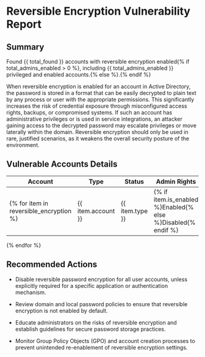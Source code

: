 # Reversible Encryption Vulnerability Report

## Summary
Found {{ total_found }} accounts with reversible encryption enabled{% if total_admins_enabled > 0 %}, including {{ total_admins_enabled }} privileged and enabled accounts.{% else %}.{% endif %}

When reversible encryption is enabled for an account in Active Directory, the password is stored in a format that can be easily decrypted to plain text by any process or user with the appropriate permissions. This significantly increases the risk of credential exposure through misconfigured access rights, backups, or compromised systems. If such an account has administrative privileges or is used in service integrations, an attacker gaining access to the decrypted password may escalate privileges or move laterally within the domain. Reversible encryption should only be used in rare, justified scenarios, as it weakens the overall security posture of the environment.

## Vulnerable Accounts Details
| Account | Type | Status | Admin Rights | Password |
|---------|------|---------|--------------|----------|
{% for item in reversible_encryption %}| {{ item.account }} | {{ item.type }} | {% if item.is_enabled %}Enabled{% else %}Disabled{% endif %} | {% if item.is_admin %}Yes{% else %}No{% endif %} | {{ item.password }} |
{% endfor %} 

## Recommended Actions

- Disable reversible password encryption for all user accounts, unless explicitly required for a specific application or authentication mechanism.

- Review domain and local password policies to ensure that reversible encryption is not enabled by default.

- Educate administrators on the risks of reversible encryption and establish guidelines for secure password storage practices.

- Monitor Group Policy Objects (GPO) and account creation processes to prevent unintended re-enablement of reversible encryption settings.